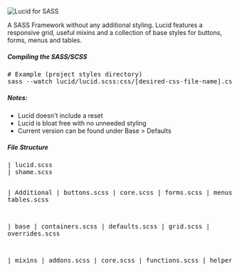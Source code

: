 <img src="http://i.imgur.com/oWAt9MZ.png" alt="Lucid for SASS" />

A SASS Framework without any additional styling. Lucid features a responsive grid, useful mixins and a collection of base styles for buttons, forms, menus and tables.

<h5>Compiling the SASS/SCSS</h5>
<pre>
# Example (project styles directory)
sass --watch lucid/lucid.scss:css/[desired-css-file-name].css
</pre>

<h5>Notes:</h5>
<ul>
<li>Lucid doesn't include a reset</li>
<li>Lucid is bloat free with no unneeded styling</li>
<li>Current version can be found under Base > Defaults</li>
</ul>

<h5>File Structure</h5>
<pre>
| lucid.scss
| shame.scss

  | Additional
    | buttons.scss
    | core.scss
    | forms.scss
    | menus.scss
    | tables.scss
    
  | base
    | containers.scss
    | defaults.scss
    | grid.scss
    | overrides.scss
    
  | mixins
    | addons.scss
    | core.scss
    | functions.scss
    | helpers.scss
</pre>
